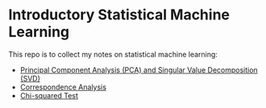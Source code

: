 # Introductory Statistical Machine Learning 

This repo is to collect my notes on statistical machine learning:

- [Principal Component Analysis (PCA) and Singular Value Decomposition (SVD)](./notebook/pca_svd.ipynb)
- [Correspondence Analysis](./notebook/corranal.ipynb)
- [Chi-squared Test](./notebook/chi-squared_test.ipynb)
